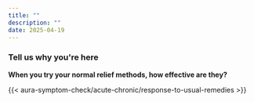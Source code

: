 ```yaml
---
title: ""
description: ""
date: 2025-04-19
---
```


### Tell us why you're here 



**When you try your normal relief methods, how effective are they?**

<link rel="stylesheet" href="/css/symptom-check.css">



{{< aura-symptom-check/acute-chronic/response-to-usual-remedies >}}

<script src="/js/aura-symptom-check/acute-chronic/response-to-usual-remedies.js"></script>
